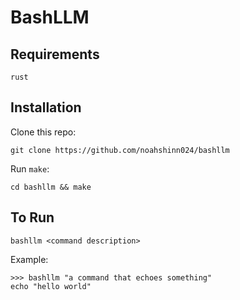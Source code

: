 # BashLLM

## Requirements
`rust`

## Installation

Clone this repo:
```
git clone https://github.com/noahshinn024/bashllm
```

Run `make`:
```
cd bashllm && make
```

## To Run

```
bashllm <command description>
```

Example:
```
>>> bashllm "a command that echoes something"
echo "hello world"
```
